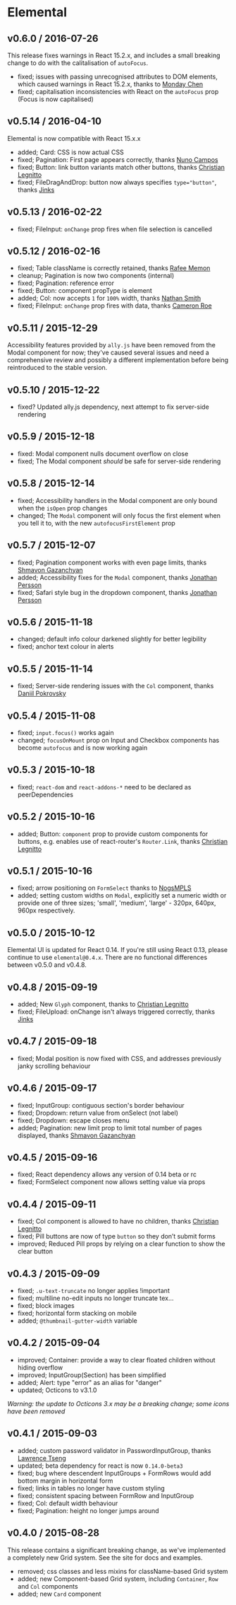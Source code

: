 # Elemental

## v0.6.0 / 2016-07-26

This release fixes warnings in React 15.2.x, and includes a small breaking change to do with the calitalisation of `autoFocus`.

* fixed; issues with passing unrecognised attributes to DOM elements, which caused warnings in React 15.2.x, thanks to [Monday Chen](https://github.com/mondaychen)
* fixed; capitalisation inconsistencies with React on the `autoFocus` prop (Focus is now capitalised)

## v0.5.14 / 2016-04-10

Elemental is now compatible with React 15.x.x

* added; Card: CSS is now actual CSS
* fixed; Pagination: First page appears correctly, thanks [Nuno Campos](https://github.com/nfcampos)
* fixed; Button: link button variants match other buttons, thanks [Christian Legnitto](https://github.com/LegNeato)
* fixed; FileDragAndDrop: button now always specifies `type="button"`, thanks [Jinks](https://github.com/JinksPeng)

## v0.5.13 / 2016-02-22

* fixed; FileInput: `onChange` prop fires when file selection is cancelled

## v0.5.12 / 2016-02-16

* fixed; Table className is correctly retained, thanks [Rafee Memon](https://github.com/rafeememon)
* cleanup; Pagination is now two components (internal)
* fixed; Pagination: reference error
* fixed; Button: component propType is element
* added; Col: now accepts `1` for `100%` width, thanks [Nathan Smith](https://github.com/NogsMPLS)
* fixed; FileInput: `onChange` prop fires with data, thanks [Cameron Roe](https://github.com/cameronjroe)

## v0.5.11 / 2015-12-29

Accessibility features provided by `ally.js` have been removed from the Modal component for now; they've caused several issues and need a comprehensive review and possibly a different implementation before being reintroduced to the stable version.

## v0.5.10 / 2015-12-22

* fixed? Updated ally.js dependency, next attempt to fix server-side rendering

## v0.5.9 / 2015-12-18

* fixed: Modal component nulls document overflow on close
* fixed; The Modal component _should_ be safe for server-side rendering

## v0.5.8 / 2015-12-14

* fixed; Accessibility handlers in the Modal component are only bound when the `isOpen` prop changes
* changed; The `Modal` component will only focus the first element when you tell it to, with the new `autofocusFirstElement` prop

## v0.5.7 / 2015-12-07

* fixed; Pagination component works with even page limits, thanks [Shmavon Gazanchyan](https://github.com/MunGell)
* added; Accessibility fixes for the `Modal` component, thanks [Jonathan Persson](https://github.com/jonathanp)
* fixed; Safari style bug in the dropdown component, thanks [Jonathan Persson](https://github.com/jonathanp)

## v0.5.6 / 2015-11-18

* changed; default info colour darkened slightly for better legibility
* fixed; anchor text colour in alerts

## v0.5.5 / 2015-11-14

* fixed; Server-side rendering issues with the `Col` component, thanks [Daniil Pokrovsky](https://github.com/danii1)

## v0.5.4 / 2015-11-08

* fixed; `input.focus()` works again
* changed; `focusOnMount` prop on Input and Checkbox components has become `autofocus` and is now working again

## v0.5.3 / 2015-10-18

* fixed; `react-dom` and `react-addons-*` need to be declared as peerDependencies

## v0.5.2 / 2015-10-16

* added; Button: `component` prop to provide custom components for buttons, e.g. enables use of react-router's `Router.Link`, thanks [Christian Legnitto](https://github.com/LegNeato)

## v0.5.1 / 2015-10-16

* fixed; arrow positioning on `FormSelect` thanks to [NogsMPLS](https://github.com/NogsMPLS)
* added; setting custom widths on `Modal`, explicitly set a numeric width or provide one of three sizes; 'small', 'medium', 'large' - 320px, 640px, 960px respectively.

## v0.5.0 / 2015-10-12

Elemental UI is updated for React 0.14. If you're still using React 0.13, please continue to use `elemental@0.4.x`. There are no functional differences between v0.5.0 and v0.4.8.

## v0.4.8 / 2015-09-19

* added; New `Glyph` component, thanks to [Christian Legnitto](https://github.com/LegNeato)
* fixed; FileUpload: onChange isn't always triggered correctly, thanks [Jinks](https://github.com/JinksPeng)

## v0.4.7 / 2015-09-18

* fixed; Modal position is now fixed with CSS, and addresses previously janky scrolling behaviour

## v0.4.6 / 2015-09-17

* fixed; InputGroup: contiguous section's border behaviour
* fixed; Dropdown: return value from onSelect (not label)
* fixed; Dropdown: escape closes menu
* added; Pagination: new limit prop to limit total number of pages displayed, thanks [Shmavon Gazanchyan](https://github.com/MunGell)

## v0.4.5 / 2015-09-16

* fixed; React dependency allows any version of 0.14 beta or rc
* fixed; FormSelect component now allows setting value via props

## v0.4.4 / 2015-09-11

* fixed; Col component is allowed to have no children, thanks [Christian Legnitto](https://github.com/LegNeato)
* fixed; Pill buttons are now of type `button` so they don’t submit forms
* improved; Reduced Pill props by relying on a clear function to show the clear button

## v0.4.3 / 2015-09-09

* fixed; `.u-text-truncate` no longer applies !important
* fixed; multiline no-edit inputs no longer truncate tex...
* fixed; block images
* fixed; horizontal form stacking on mobile
* added; `@thumbnail-gutter-width` variable

## v0.4.2 / 2015-09-04

* improved; Container: provide a way to clear floated children without hiding overflow
* improved; InputGroup(Section) has been simplified
* added; Alert: type "error" as an alias for "danger"
* updated; Octicons to v3.1.0

_Warning: the update to Octicons 3.x may be a breaking change; some icons have been removed_

## v0.4.1 / 2015-09-03

* added; custom password validator in PasswordInputGroup, thanks [Lawrence Tseng](https://github.com/teaualune)
* updated; beta dependency for react is now `0.14.0-beta3`
* fixed; bug where descendent InputGroups + FormRows would add bottom margin in horizontal form
* fixed; links in tables no longer have custom styling
* fixed; consistent spacing between FormRow and InputGroup
* fixed; Col: default width behaviour
* fixed; Pagination: height no longer jumps around

## v0.4.0 / 2015-08-28

This release contains a significant breaking change, as we've implemented a completely new Grid system. See the site for docs and examples.

* removed; css classes and less mixins for className-based Grid system
* added; new Component-based Grid system, including `Container`, `Row` and `Col` components
* added; new `Card` component
